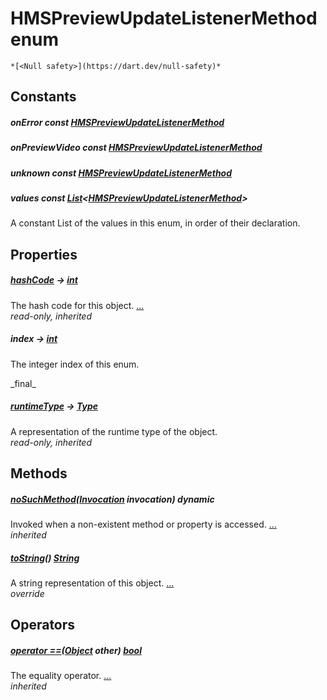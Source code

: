 


# HMSPreviewUpdateListenerMethod enum




    *[<Null safety>](https://dart.dev/null-safety)*










## Constants

##### onError const [HMSPreviewUpdateListenerMethod](../hmssdk_flutter/HMSPreviewUpdateListenerMethod-class.md)



   




##### onPreviewVideo const [HMSPreviewUpdateListenerMethod](../hmssdk_flutter/HMSPreviewUpdateListenerMethod-class.md)



   




##### unknown const [HMSPreviewUpdateListenerMethod](../hmssdk_flutter/HMSPreviewUpdateListenerMethod-class.md)



   




##### values const [List](https://api.flutter.dev/flutter/dart-core/List-class.html)&lt;[HMSPreviewUpdateListenerMethod](../hmssdk_flutter/HMSPreviewUpdateListenerMethod-class.md)>



<p>A constant List of the values in this enum, in order of their declaration.</p>   






## Properties

##### [hashCode](https://api.flutter.dev/flutter/dart-core/Object/hashCode.html) &#8594; [int](https://api.flutter.dev/flutter/dart-core/int-class.html)



The hash code for this object. [...](https://api.flutter.dev/flutter/dart-core/Object/hashCode.html)  
_read-only, inherited_



##### index &#8594; [int](https://api.flutter.dev/flutter/dart-core/int-class.html)



<p>The integer index of this enum.</p>   
_final_



##### [runtimeType](https://api.flutter.dev/flutter/dart-core/Object/runtimeType.html) &#8594; [Type](https://api.flutter.dev/flutter/dart-core/Type-class.html)



A representation of the runtime type of the object.   
_read-only, inherited_




## Methods

##### [noSuchMethod](https://api.flutter.dev/flutter/dart-core/Object/noSuchMethod.html)([Invocation](https://api.flutter.dev/flutter/dart-core/Invocation-class.html) invocation) dynamic



Invoked when a non-existent method or property is accessed. [...](https://api.flutter.dev/flutter/dart-core/Object/noSuchMethod.html)  
_inherited_



##### [toString](../hmssdk_flutter/HMSPreviewUpdateListenerMethod/toString.md)() [String](https://api.flutter.dev/flutter/dart-core/String-class.html)



A string representation of this object. [...](../hmssdk_flutter/HMSPreviewUpdateListenerMethod/toString.md)  
_override_




## Operators

##### [operator ==](https://api.flutter.dev/flutter/dart-core/Object/operator_equals.html)([Object](https://api.flutter.dev/flutter/dart-core/Object-class.html) other) [bool](https://api.flutter.dev/flutter/dart-core/bool-class.html)



The equality operator. [...](https://api.flutter.dev/flutter/dart-core/Object/operator_equals.html)  
_inherited_










